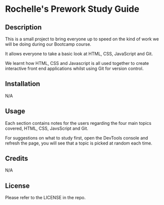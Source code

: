 # Rochelle's Prework Study Guide

## Description

This is a small project to bring everyone up to speed on the kind of work we will be doing during our Bootcamp course. 

It allows everyone to take a basic look at HTML, CSS, JavaScript and Git. 

We learnt how HTML, CSS and Javascript is all used together to create interactive front end applications whilst using Git for version control.

## Installation

N/A

## Usage

Each section contains notes for the users regarding the four main topics covered, HTML, CSS, JavsScript and Git. 

For suggestions on what to study first, open the DevTools console and refresh the page, you will see that a topic is picked at random each time. 

## Credits

N/A

## License

Please refer to the LICENSE in the repo.
